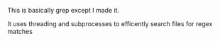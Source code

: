 This is basically grep except I made it.

It uses threading and subprocesses to efficently search files for regex matches
